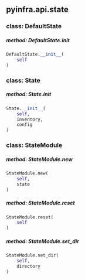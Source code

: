 ## pyinfra.api.state


### class: DefaultState

##### method: DefaultState.__init__

```py
DefaultState.__init__(
    self
)
```


### class: State

##### method: State.__init__

```py
State.__init__(
    self,
    inventory,
    config
)
```


### class: StateModule

##### method: StateModule.new

```py
StateModule.new(
    self,
    state
)
```

##### method: StateModule.reset

```py
StateModule.reset(
    self
)
```

##### method: StateModule.set_dir

```py
StateModule.set_dir(
    self,
    directory
)
```

